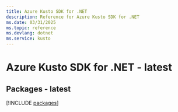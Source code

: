 ```yaml
---
title: Azure Kusto SDK for .NET
description: Reference for Azure Kusto SDK for .NET
ms.date: 03/31/2025
ms.topic: reference
ms.devlang: dotnet
ms.service: kusto
---
```

# Azure Kusto SDK for .NET - latest
## Packages - latest
[!INCLUDE [packages](kusto-index.md)]